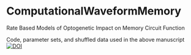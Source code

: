 # ComputationalWaveformMemory
Rate Based Models of Optogenetic Impact on Memory Circuit Function

Code, parameter sets, and shuffled data used in the above manuscript [![DOI](https://zenodo.org/badge/361234843.svg)](https://zenodo.org/badge/latestdoi/361234843)
